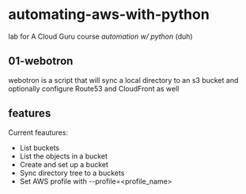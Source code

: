 # automating-aws-with-python


lab for A Cloud Guru course *automation w/ python* (duh)

## 01-webotron

webotron is a script that will sync a local directory to an s3 bucket and optionally configure Route53 and CloudFront as well


## features

Current feautures:

- List buckets
- List the objects in a bucket
- Create and set up a bucket
- Sync directory tree to a buckets
- Set AWS profile with --profile=<profile_name>
